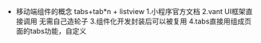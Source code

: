 - 移动端组件的概念
  tabs+tab*n + listview
  1.小程序官方文档
  2.vant UI框架直接调用 无需自己造轮子 
  3.组件化开发封装后可以被复用
  4.tabs直接用组成页面的tabs功能，自定义
